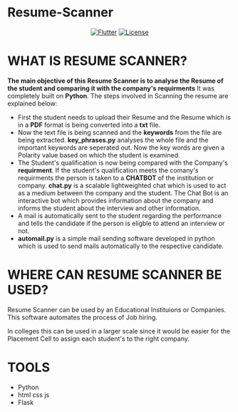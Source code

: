 # Resume-Scanner
<p align="center">
<a href=""><img title="Flutter" src="https://img.shields.io/badge/Python3-3-yellow?style=for-the-badge&logo=python"></a>
<a href=""><img title="License" src="https://img.shields.io/badge/License-Open Source-brightgreen?style=for-the-badge&logo="></a>
</p>

# WHAT IS RESUME SCANNER? 


**The main objective of this Resume Scanner is to analyse the Resume of the student and comparing it with the company's requirments**
It was completely built on **Python**. The steps involved in Scanning the resume are explained below: 

- First the student needs to upload their Resume and the Resume which is in a **PDF** format is being converted into a **txt** file. 
- Now the text file is being scanned and the **keywords** from the file are being extracted. **key_phrases.py** analyses the whole file and 
  the important keywords are seperated out. Now the key words are given a Polarity value based on which the student is examined. 
- The Student's qualification is now being compared with the Company's **requirment**. If the student's qualification meets the comany's
  requirments the person is taken to a **CHATBOT** of the institution or company. **chat.py** is a scalable lightweighted chat which is 
  used to act as a medium between the company and the student. The Chat Bot is an interactive bot which provides information about the company
  and informs the student about the interview and other information. 
 - A mail is automatically sent to the student regarding the performance and tells the candidate if the person is eligble to attend an 
 interview or not. 
 - **automail.py** is a simple mail sending software developed in python which is used to send mails automatically to the respective candidate.
 
 # WHERE CAN RESUME SCANNER BE USED? 
 
 Resume Scanner can be used by an Educational Instituions or Companies. This software automates the process of Job hiring. 
 
 In colleges this can be used in a larger scale since it would be easier for the Placement Cell to assign each student's to the right company. 
 
# TOOLS
- Python
- html css js
- Flask
